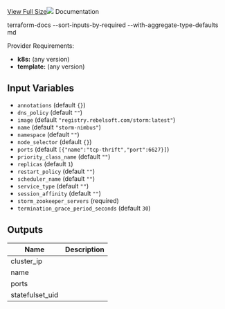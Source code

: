 [View Full Size](https://raw.githubusercontent.com/mingfang/terraform-k8s-modules/master/modules/storm-nimbus/diagram.svg?sanitize=true)<img src="diagram.svg"/>
Documentation

terraform-docs --sort-inputs-by-required --with-aggregate-type-defaults md

Provider Requirements:
* **k8s:** (any version)
* **template:** (any version)

## Input Variables
* `annotations` (default `{}`)
* `dns_policy` (default `""`)
* `image` (default `"registry.rebelsoft.com/storm:latest"`)
* `name` (default `"storm-nimbus"`)
* `namespace` (default `""`)
* `node_selector` (default `{}`)
* `ports` (default `[{"name":"tcp-thrift","port":6627}]`)
* `priority_class_name` (default `""`)
* `replicas` (default `1`)
* `restart_policy` (default `""`)
* `scheduler_name` (default `""`)
* `service_type` (default `""`)
* `session_affinity` (default `""`)
* `storm_zookeeper_servers` (required)
* `termination_grace_period_seconds` (default `30`)

## Outputs

| Name | Description |
|------|-------------|
| cluster\_ip |  |
| name |  |
| ports |  |
| statefulset\_uid |  |


